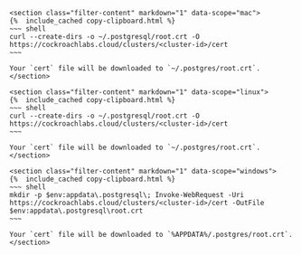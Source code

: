     <section class="filter-content" markdown="1" data-scope="mac">
    {%  include_cached copy-clipboard.html %}
    ~~~ shell
    curl --create-dirs -o ~/.postgresql/root.crt -O https://cockroachlabs.cloud/clusters/<cluster-id>/cert
    ~~~
    
    Your `cert` file will be downloaded to `~/.postgres/root.crt`.
    </section>
    
    <section class="filter-content" markdown="1" data-scope="linux">    
    {%  include_cached copy-clipboard.html %}
    ~~~ shell
    curl --create-dirs -o ~/.postgresql/root.crt -O https://cockroachlabs.cloud/clusters/<cluster-id>/cert
    ~~~
    
    Your `cert` file will be downloaded to `~/.postgres/root.crt`.
    </section>
    
    <section class="filter-content" markdown="1" data-scope="windows">
    {%  include_cached copy-clipboard.html %}
    ~~~ shell
    mkdir -p $env:appdata\.postgresql\; Invoke-WebRequest -Uri https://cockroachlabs.cloud/clusters/<cluster-id>/cert -OutFile $env:appdata\.postgresql\root.crt
    ~~~
    
    Your `cert` file will be downloaded to `%APPDATA%/.postgres/root.crt`.
    </section>
